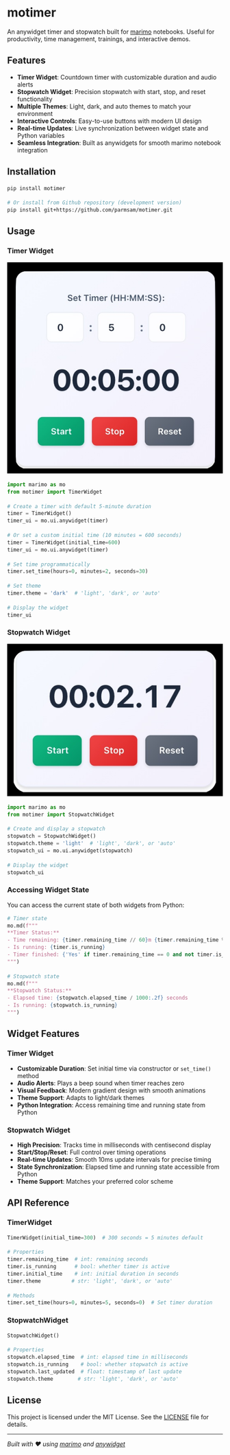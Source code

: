 # motimer

An anywidget timer and stopwatch built for [marimo](https://marimo.io/) notebooks. Useful for productivity, time management, trainings, and interactive demos.

## Features

- **Timer Widget**: Countdown timer with customizable duration and audio alerts
- **Stopwatch Widget**: Precision stopwatch with start, stop, and reset functionality  
- **Multiple Themes**: Light, dark, and auto themes to match your environment
- **Interactive Controls**: Easy-to-use buttons with modern UI design
- **Real-time Updates**: Live synchronization between widget state and Python variables
- **Seamless Integration**: Built as anywidgets for smooth marimo notebook integration

## Installation

```bash
pip install motimer

# Or install from Github repository (development version)
pip install git+https://github.com/parmsam/motimer.git
```

## Usage

### Timer Widget

![](https://github.com/parmsam/motimer/raw/main/images/result_timer.jpg)

```python
import marimo as mo
from motimer import TimerWidget

# Create a timer with default 5-minute duration
timer = TimerWidget()
timer_ui = mo.ui.anywidget(timer)

# Or set a custom initial time (10 minutes = 600 seconds)
timer = TimerWidget(initial_time=600)
timer_ui = mo.ui.anywidget(timer)

# Set time programmatically
timer.set_time(hours=0, minutes=2, seconds=30)

# Set theme
timer.theme = 'dark'  # 'light', 'dark', or 'auto'

# Display the widget
timer_ui
```

### Stopwatch Widget

![](https://github.com/parmsam/motimer/raw/main/images/result_stopwatch.jpg)

```python
import marimo as mo
from motimer import StopwatchWidget

# Create and display a stopwatch
stopwatch = StopwatchWidget()
stopwatch.theme = 'light'  # 'light', 'dark', or 'auto'
stopwatch_ui = mo.ui.anywidget(stopwatch)

# Display the widget
stopwatch_ui
```

### Accessing Widget State

You can access the current state of both widgets from Python:

```python
# Timer state
mo.md(f"""
**Timer Status:**
- Time remaining: {timer.remaining_time // 60}m {timer.remaining_time % 60}s
- Is running: {timer.is_running}
- Timer finished: {'Yes' if timer.remaining_time == 0 and not timer.is_running else 'No'}
""")

# Stopwatch state  
mo.md(f"""
**Stopwatch Status:**
- Elapsed time: {stopwatch.elapsed_time / 1000:.2f} seconds
- Is running: {stopwatch.is_running}
""")
```

## Widget Features

### Timer Widget
- **Customizable Duration**: Set initial time via constructor or `set_time()` method
- **Audio Alerts**: Plays a beep sound when timer reaches zero
- **Visual Feedback**: Modern gradient design with smooth animations
- **Theme Support**: Adapts to light/dark themes
- **Python Integration**: Access remaining time and running state from Python

### Stopwatch Widget  
- **High Precision**: Tracks time in milliseconds with centisecond display
- **Start/Stop/Reset**: Full control over timing operations
- **Real-time Updates**: Smooth 10ms update intervals for precise timing
- **State Synchronization**: Elapsed time and running state accessible from Python
- **Theme Support**: Matches your preferred color scheme

## API Reference

### TimerWidget

```python
TimerWidget(initial_time=300)  # 300 seconds = 5 minutes default

# Properties
timer.remaining_time  # int: remaining seconds
timer.is_running      # bool: whether timer is active
timer.initial_time    # int: initial duration in seconds
timer.theme          # str: 'light', 'dark', or 'auto'

# Methods
timer.set_time(hours=0, minutes=5, seconds=0)  # Set timer duration
```

### StopwatchWidget

```python
StopwatchWidget()

# Properties  
stopwatch.elapsed_time  # int: elapsed time in milliseconds
stopwatch.is_running    # bool: whether stopwatch is active
stopwatch.last_updated  # float: timestamp of last update
stopwatch.theme        # str: 'light', 'dark', or 'auto'
```

## License

This project is licensed under the MIT License. See the [LICENSE](LICENSE) file for details.

---

*Built with ❤️ using [marimo](https://marimo.io/) and [anywidget](https://anywidget.dev/)*